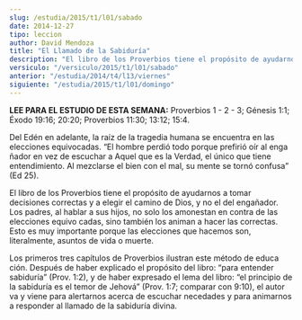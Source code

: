 ```yaml
---
slug: /estudia/2015/t1/l01/sabado
date: 2014-12-27
tipo: leccion
author: David Mendoza
title: "El Llamado de la Sabiduría"
description: "El libro de los Proverbios tiene el propósito de ayudarnos a tomar decisiones  correctas y a elegir el camino de Dios, y no el del engañador. Los padres, al  hablar a sus hijos, no solo los amonestan en contra de las elecciones equivo  cadas, sino también los animan a hacer la..."
versiculo: "/versiculo/2015/t1/l01/sabado"
anterior: "/estudia/2014/t4/l13/viernes"
siguiente: "/estudia/2015/t1/l01/domingo"
---
```


**LEE PARA EL ESTUDIO DE ESTA SEMANA:** Proverbios 1 - 2 - 3; Génesis 1:1; Éxodo 19:16; 20:20; Proverbios 11:30; 13:12; 15:4.

Del Edén en adelante, la raíz de la tragedia humana se encuentra en las elecciones equivocadas. “El hombre perdió todo porque prefirió oír al enga ñador en vez de escuchar a Aquel que es la Verdad, el único que tiene entendimiento. Al mezclarse el bien con el mal, su mente se tornó confusa” (Ed 25).

El libro de los Proverbios tiene el propósito de ayudarnos a tomar decisiones correctas y a elegir el camino de Dios, y no el del engañador. Los padres, al hablar a sus hijos, no solo los amonestan en contra de las elecciones equivo cadas, sino también los animan a hacer las correctas. Esto es muy importante porque las elecciones que hacemos son, literalmente, asuntos de vida o muerte.

Los primeros tres capítulos de Proverbios ilustran este método de educa ción. Después de haber explicado el propósito del libro: “para entender sabiduría” (Prov. 1:2), y de haber expresado el lema del libro: “el principio de la sabiduría es el temor de Jehová” (Prov. 1:7; comparar con 9:10), el autor va y viene para alertarnos acerca de escuchar necedades y para animarnos a responder al llamado de la sabiduría divina.
